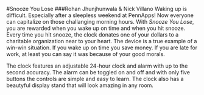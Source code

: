 #Snooze You Lose
###Rohan Jhunjhunwala & Nick Villano
Waking up is difficult. Especially after a sleepless weekend at PennApps! Now everyone can capitalize on those challanging morning hours. With *Snooze You Lose*, you are rewarded when you wake up on time and when you hit snooze. Every time you hit snooze, the clock donates one of your dollars to a charitable organization near to your heart. The device is a true example of a win-win situation. If you wake up on time you save money. If you are late for work, at least you can say it was because of your good morals.

The clock features an adjustable 24-hour clock and alarm with up to the second accuracy. The alarm can be toggled on and off and with only five buttons the controls are simple and easy to learn. The clock also has a beautyful display stand that will look amazing in any room.
